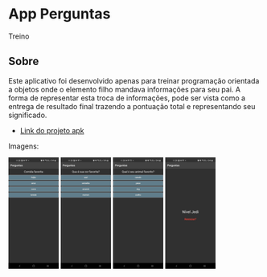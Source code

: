 # App Perguntas

Treino

## Sobre

  Este aplicativo foi desenvolvido apenas para treinar 
programação orientada a objetos onde o elemento filho mandava
informações para seu pai.
  A forma de representar esta troca de informações, pode ser vista 
como a entrega de resultado final trazendo a pontuação total e representando seu significado.

- [Link do projeto apk](https://drive.google.com/file/d/1ABIAjJlCDWt5MIEWKgllTnh2XDdICyJe/view?usp=sharing)

Imagens: 

<p float="left>
          <img src="screenShot/1.jpeg" width="100" />
          <img src="screenShot/2.jpeg" width="100" />
          <img src="screenShot/3.jpeg" width="100" />
          <img src="screenShot/4.jpeg" width="100" />
          <img src="screenShot/5.jpeg" width="100" />
</p>
